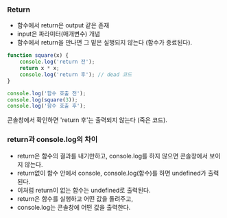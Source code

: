 ### **Return**

- 함수에서 return은 output 같은 존재
- input은 파라미터(매개변수) 개념
- 함수에서 return을 만나면 그 밑은 실행되지 않는다 (함수가 종료된다).

```js
function square(x) {
    console.log('return 전');
    return x * x;
    console.log('return 후'); // dead 코드
}

console.log('함수 호출 전');
console.log(square(3));
console.log('함수 호출 후');
```

콘솔창에서 확인하면 'return 후'는 출력되지 않는다 (죽은 코드).

### return과 console.log의 차이

- return은 함수의 결과를 내기만하고, console.log를 하지 않으면 콘솔창에서 보이지 않는다.
- return없이 함수 안에서 console, console.log(함수)를 하면 undefined가 출력된다.
- 이처럼 return이 없는 함수는 undefined로 출력된다.
- return은 함수를 실행하고 어떤 값을 돌려주고,
- console.log는 콘솔창에 어떤 값을 출력한다.
